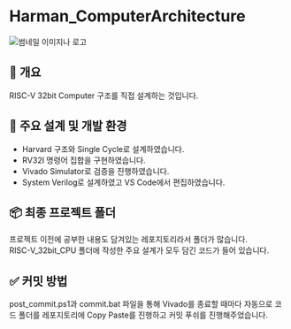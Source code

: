 # Harman_ComputerArchitecture

![썸네일 이미지나 로고](https://your-image-url.com)

## 📌 개요
RISC-V 32bit Computer 구조를 직접 설계하는 것입니다.

## 🚀 주요 설계 및 개발 환경
- Harvard 구조와 Single Cycle로 설계하였습니다.
- RV32I 명령어 집합을 구현하였습니다.
- Vivado Simulator로 검증을 진행하였습니다.
- System Verilog로 설계하였고 VS Code에서 편집하였습니다.

## 📦 최종 프로젝트 폴더
프로젝트 이전에 공부한 내용도 담겨있는 레포지토리라서 폴더가 많습니다.  
RISC-V_32bit_CPU 폴더에 작성한 주요 설계가 모두 담긴 코드가 들어 있습니다.

## ✅ 커밋 방법
post_commit.ps1과 commit.bat 파일을 통해 Vivado를 종료할 때마다 자동으로 코드 폴더를 레포지토리에 Copy Paste를 진행하고 커밋 푸쉬를 진행해주었습니다.
